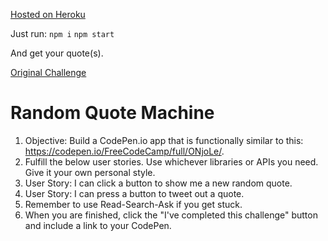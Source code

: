 [Hosted on Heroku](https://ahrjarrett-random.herokuapp.com/)

Just run:
`npm i`
`npm start`

And get your quote(s).

[Original Challenge](https://www.freecodecamp.com/challenges/build-a-random-quote-machine)

# Random Quote Machine

1. Objective: Build a CodePen.io app that is functionally similar to this: https://codepen.io/FreeCodeCamp/full/ONjoLe/.
2. Fulfill the below user stories. Use whichever libraries or APIs you need. Give it your own personal style.
3. User Story: I can click a button to show me a new random quote.
4. User Story: I can press a button to tweet out a quote.
5. Remember to use Read-Search-Ask if you get stuck.
6. When you are finished, click the "I've completed this challenge" button and include a link to your CodePen.



